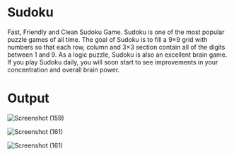# Sudoku
Fast, Friendly and Clean Sudoku Game.
Sudoku is one of the most popular puzzle games of all time. The goal of Sudoku is to fill a 9×9 grid with numbers so that each row, column and 3×3 section contain all of the digits between 1 and 9. As a logic puzzle, Sudoku is also an excellent brain game. If you play Sudoku daily, you will soon start to see improvements in your concentration and overall brain power.


# Output

![Screenshot (159)](https://user-images.githubusercontent.com/119570997/205286105-b4e618b7-d1d7-459e-be2e-24841ed89c2f.png)


![Screenshot (161)](https://user-images.githubusercontent.com/119570997/205286154-58a3a22c-8317-4268-8005-b308bc64e0fd.png)


![Screenshot (161)](https://user-images.githubusercontent.com/119570997/205286163-81cac7ab-a362-435c-9ecd-b963223e628c.png)
